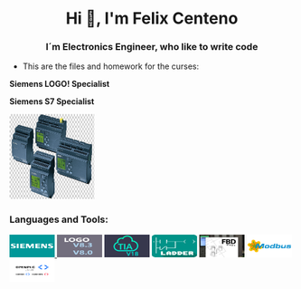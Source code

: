 <h1 align="center">Hi 👋, I'm Felix Centeno</h1>
<h3 align="center">I´m Electronics Engineer, who like to write code</h3>

-  This are the files and homework for the curses:

 **Siemens LOGO! Specialist** 
 
 **Siemens S7 Specialist** 


<img src="/images_and_logos/PLCs_logo.png" alt="Logo!8" width="150" height="150"/> 


<h3 align="left">Languages and Tools:</h3>
<p align="left">  
<a href="https://www.siemens.com" target="_blank" rel="noreferrer"> <img src="/images_and_logos/Siemens.jpg" alt="Siemens" width="80" height="40"/> </a> 
<img src="/images_and_logos/LOGOSoft-Comfort.jpg" alt="Logo!8" width="80" height="40"/> 
<img src="/images_and_logos/3415_0.jpg" alt="Tia Portal" width="80" height="40"/>
<img src="/images_and_logos/Ladder_logo.png" alt="Ladder" width="80" height="40"/>
<img src="/images_and_logos/FBD.jpg" alt="FBD" width="80" height="40"/>
<img src="/images_and_logos/modbus.png" alt="Modbus" width="80" height="40"/>
<img src="/images_and_logos/openplc.png" alt="Open PLC" width="80" height="40"/>
</p>
